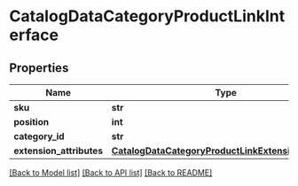# CatalogDataCategoryProductLinkInterface

## Properties
Name | Type | Description | Notes
------------ | ------------- | ------------- | -------------
**sku** | **str** |  | [optional] 
**position** | **int** |  | [optional] 
**category_id** | **str** | Category id | 
**extension_attributes** | [**CatalogDataCategoryProductLinkExtensionInterface**](CatalogDataCategoryProductLinkExtensionInterface.md) |  | [optional] 

[[Back to Model list]](../README.md#documentation-for-models) [[Back to API list]](../README.md#documentation-for-api-endpoints) [[Back to README]](../README.md)


